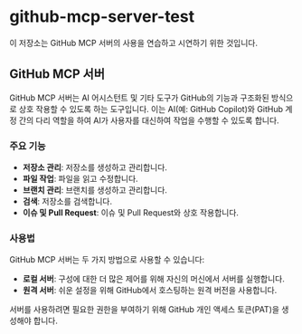 # github-mcp-server-test

이 저장소는 GitHub MCP 서버의 사용을 연습하고 시연하기 위한 것입니다.

## GitHub MCP 서버

GitHub MCP 서버는 AI 어시스턴트 및 기타 도구가 GitHub의 기능과 구조화된 방식으로 상호 작용할 수 있도록 하는 도구입니다. 이는 AI(예: GitHub Copilot)와 GitHub 계정 간의 다리 역할을 하여 AI가 사용자를 대신하여 작업을 수행할 수 있도록 합니다.

### 주요 기능

*   **저장소 관리**: 저장소를 생성하고 관리합니다.
*   **파일 작업**: 파일을 읽고 수정합니다.
*   **브랜치 관리**: 브랜치를 생성하고 관리합니다.
*   **검색**: 저장소를 검색합니다.
*   **이슈 및 Pull Request**: 이슈 및 Pull Request와 상호 작용합니다.

### 사용법

GitHub MCP 서버는 두 가지 방법으로 사용할 수 있습니다:

*   **로컬 서버**: 구성에 대한 더 많은 제어를 위해 자신의 머신에서 서버를 실행합니다.
*   **원격 서버**: 쉬운 설정을 위해 GitHub에서 호스팅하는 원격 버전을 사용합니다.

서버를 사용하려면 필요한 권한을 부여하기 위해 GitHub 개인 액세스 토큰(PAT)을 생성해야 합니다.